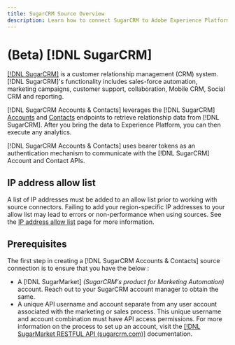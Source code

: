 ```yaml
---
title: SugarCRM Source Overview
description: Learn how to connect SugarCRM to Adobe Experience Platform using APIs or the user interface.
---
```

# (Beta) [!DNL SugarCRM]

[[!DNL SugarCRM]](https://www.sugarcrm.com/) is a customer relationship management (CRM) system. [!DNL SugarCRM]'s functionality includes sales-force automation, marketing campaigns, customer support, collaboration, Mobile CRM, Social CRM and reporting.

[!DNL SugarCRM Accounts & Contacts] leverages the [!DNL SugarCRM] [Accounts](https://market.apidocs.sugarcrm.com/#b0aeb0cd-80ea-4688-8474-54e4873f32f3) and [Contacts](https://market.apidocs.sugarcrm.com/#308c5025-9478-4de3-8a41-1fc3cff1d8d1) endpoints to retrieve relationship data from [!DNL SugarCRM]. After you bring the data to Experience Platform, you can then execute any analytics.

[!DNL SugarCRM Accounts & Contacts] uses bearer tokens as an authentication mechanism to communicate with the [!DNL SugarCRM] Account and Contact APIs.

## IP address allow list

A list of IP addresses must be added to an allow list prior to working with source connectors. Failing to add your region-specific IP addresses to your allow list may lead to errors or non-performance when using sources. See the [IP address allow list](../../ip-address-allow-list.md) page for more information.


## Prerequisites

The first step in creating a [!DNL SugarCRM Accounts & Contacts] source connection is to ensure that you have the below :
* A [!DNL SugarMarket] *(SugarCRM's product for Marketing Automation)* account. Reach out to your SugarCRM account manager to obtain the same.
* A unique API username and account separate from any user account associated with the marketing or sales process. This unique username and account combination must have API access permissions. For more information on the process to set up an account, visit the [[!DNL SugarMarket RESTFUL API (sugarcrm.com)]](https://market.apidocs.sugarcrm.com/#intro) documentation.
